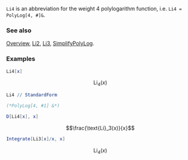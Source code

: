 `Li4` is an abbreviation for the weight 4 polylogarithm function, i.e. `Li4 = PolyLog[4, #]&`.

### See also

[Overview](Extra/FeynCalc.md), [Li2](Li2.md), [Li3](Li3.md), [SimplifyPolyLog](SimplifyPolyLog.md).

### Examples

```mathematica
Li4[x]
```

$$\text{Li}_4(x)$$

```mathematica
Li4 // StandardForm

(*PolyLog[4, #1] &*)
```

```mathematica
D[Li4[x], x]
```

$$\frac{\text{Li}_3(x)}{x}$$

```mathematica
Integrate[Li3[x]/x, x]
```

$$\text{Li}_4(x)$$
